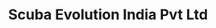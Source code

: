 ---
title: "Scuba Evolution India Pvt Ltd"
url: /anjuna/scuba-evolution-india-pvt-ltd/
shop: travel agency
---